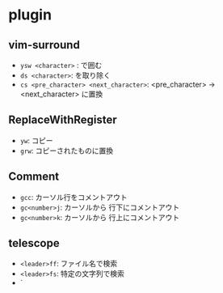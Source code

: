 # plugin

## vim-surround

- `ysw <character>` : <character> で囲む
- `ds <character>`: <character> を取り除く
- `cs <pre_character> <next_character>`: <pre_character> -> <next_character> に置換

## ReplaceWithRegister

- `yw`: コピー
- `grw`: コピーされたものに置換

## Comment

- `gcc`: カーソル行をコメントアウト
- `gc<number>j`: カーソルから <number> 行下にコメントアウト
- `gc<number>k`: カーソルから <number> 行上にコメントアウト

## telescope

- `<leader>ff`: ファイル名で検索
- `<leader>fs`: 特定の文字列で検索
- `<leader>
